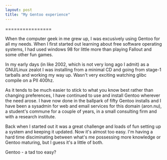 ```yaml
---
layout: post
title: "My Gentoo experience"
---
```


================

When the computer geek in me grew up, I was excusively using Gentoo for all my needs. When I first started out learning about free software operating systems, I had used windows 98 for little more than playing Fallout and some other fun games.

In my early days (in like 2002, which is not very long ago I admit) as a GNU/Linux zealot I was installing from a minimal CD and going from stage-1 tarballs and working my way up. Wasn't very exciting watching glibc compile on a PII 400hz.

As it tends to be much easier to stick to what you know best rather than changing preferences, I have continued to use and install Gentoo wherever the need arose. I have now done in the ballpark of fifty Gentoo installs and I have been a sysadmin for web and email services for this domain (aron.nu), a student's commune for a couple of years, in a small consulting firm and with a research institute.

Back when I started out it was a great challenge and loads of fun setting up a system and keeping it updated. Now it's almost too easy. I'm having a hard time disciminating between what's me possessing more knowledge or Gentoo maturing, but I guess it's a little of both.

Gentoo - a tad too easy?